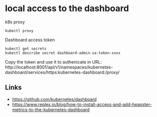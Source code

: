 # local access to the dashboard

k8s proxy
```shell script
kubectl proxy
```

Dashboard access token
```shell script
kubectl get secrets
kubectl describe secret dashboard-admin-sa-token-xxxx
```
Copy the token and use it to authenicate in URL:
http://localhost:8001/api/v1/namespaces/kubernetes-dashboard/services/https:kubernetes-dashboard:/proxy/

## Links

* https://github.com/kubernetes/dashboard
* https://www.replex.io/blog/how-to-install-access-and-add-heapster-metrics-to-the-kubernetes-dashboard